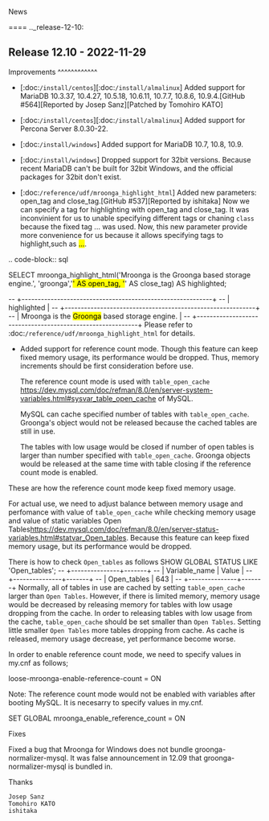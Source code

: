 News

====
.._release-12-10:

Release 12.10 - 2022-11-29
--------------------------

Improvements
^^^^^^^^^^^^

* [:doc:`/install/centos`][:doc:`/install/almalinux`] Added support for MariaDB 10.3.37, 10.4.27, 10.5.18, 10.6.11, 10.7.7, 10.8.6, 10.9.4.[GitHub #564][Reported by Josep Sanz][Patched by Tomohiro KATO]

* [:doc:`/install/centos`][:doc:`/install/almalinux`] Added support for Percona Server 8.0.30-22.

* [:doc:`/install/windows`] Added support for MariaDB 10.7, 10.8, 10.9.

* [:doc:`/install/windows`] Dropped support for 32bit versions.
    Because recent MariaDB can't be built for 32bit Windows, and the official packages for 32bit don't exist.
    <!--MariaDBがWindows用にビルトするのではなく、ビルドされるのだとおもうので-->

* [:doc:`/reference/udf/mroonga_highlight_html`] Added new parameters: open_tag and close_tag.[GitHub #537][Reported by ishitaka]
    Now we can specify a tag for highlighting with open_tag and close_tag.
    It was inconvinient for us to unable specifying different tags or chaning `class` because the fixed tag <span class="keyword">...</span> was used. 
    Now, this new parameter provide more convenience for us because it allows specifying tags to highlight,such as <mark>...</mark>.
    <!--今までは固定で <span class="keyword">...</span> というタグを使用しており、 class の変更や、別のタグが指定できず不便でした。 今回からタグを指定できるようになったので、 <mark>...</mark> などのハイライト用のタグも使えるようになって便利になりました。-->

 .. code-block:: sql
 
SELECT mroonga_highlight_html('Mroonga is the Groonga based storage engine.', 'groonga','<mark>' AS open_tag, '</mark>' AS close_tag) AS highlighted;

-- +-----------------------------------------------------------+
-- | highlighted                                               |
-- +-----------------------------------------------------------+
-- | Mroonga is the <mark>Groonga</mark> based storage engine. |
-- +-----------------------------------------------------------+
Please refer to :doc:`/reference/udf/mroonga_highlight_html` for details.

* Added support for reference count mode.
  Though this feature can keep fixed memory usage, its performance would be dropped. Thus, memory increments should be first consideration before use.
    <!-- この機能によりメモリー使用量を一定量に保つことができますが、パフォーマンスが悪化します。 そのため、メモリー不足の場合には、この機能を使用する前に、メモリーを増強することを検討してください。-->

  The reference count mode is used with `table_open_cache` <https://dev.mysql.com/doc/refman/8.0/en/server-system-variables.html#sysvar_table_open_cache> of MySQL.
    <!-- 参照カウントモードは MySQLの table_open_cache <https://dev.mysql.com/doc/refman/8.0/en/server-system-variables.html#sysvar_table_open_cache> とともに使用します。（My SQLのというのがMy SQLのシステム上でという事ならonかinだと思います )-->
  MySQL can cache specified number of tables  with `table_open_cache`. Groonga's object would not be released because the cached tables are still in use.
  <!-- MySQLは table_open_cache で指定した個数のテーブルをキャッシュしておくことができます。キャッシュされているテーブルはまだ使用中なので、Groongaのオブジェクトも解放されません。-->
  
  The tables with low usage would be closed if number of open tables is larger than number specified with `table_open_cache`. Groonga objects would be released at the same time with table closing if the reference count mode is enabled.
  
<!--table_open_cache で指定した個数よりも多いテーブルが開かれたとき、使用頻度が低いテーブルが閉じられます。参照カウントモードが有効なとき、そのタイミングでGroongaのオブジェクトも閉じられます。
【吉本】ここの日本語がよくわからなかったです。　Groongaのオブジェクトが開放されるのとオブジェクトが閉じるのは同義ですか？この説明は「どうやってreferencecount modeがメモリー使用量を一定に保つのか？」を説明しているという事であっていますか？-->


 These are how the reference count mode keep fixed memory usage.

For actual use, we need to adjust balance between memory usage and perfomance with value of `table_open_cache` while checking memory usage and value of static variables Open Tables<https://dev.mysql.com/doc/refman/8.0/en/server-status-variables.html#statvar_Open_tables>. Because this feature can keep fixed memory usage, but its performance would be dropped.

 <!--ステータス変数の Open_tables <https://dev.mysql.com/doc/refman/8.0/en/server-status-variables.html#statvar_Open_tables> の値とメモリー使用量を見ながら table_open_cache の値を調整することで、メモリー使用量とパフォーマンスのバランスを調整する必要があります。-->

There is how to check `Open_tables` as follows
SHOW GLOBAL STATUS LIKE 'Open_tables';
-- +---------------+-------+
-- | Variable_name | Value |
-- +---------------+-------+
-- | Open_tables   | 643   |
-- +---------------+-------+
Normally, all of tables in use are cached by setting `table_open_cache` larger than `Open Tables`. However, if there is limited memory, memory usage would be decreased by releasing memory for tables with low usage dropping from the cache.
In order to releasing tables with low usage from the cache, `table_open_cache` should be set smaller than `Open Tables`. 
Setting little smaller `Open Tables` more  tables dropping from cache. 
As cache is released, memory usage decrease, yet performance become worse.
<!--通常は Open_tables より table_open_cache を大きくして常に使っているすべてテーブルをキャッシュします。 しかし、メモリーに余裕がない環境では一部の使用頻度の低いテーブルをキャッシュから落として解放することでメモリー使用量を削減します。
 使用頻度の低いテーブルをキャッシュから落とすには Open_tables より table_open_cache を小さくします。 少し小さくすると少しだけキャッシュから落ちます。その分メモリー使用量は減りますが、テーブルの開き直しが必要になるためパフォーマンスは悪化します。 table_open_cache を小さくするほどその度合いは大きくなるので、小さくするのはメモリー使用量が許容範囲内に収まる程度までにしておきます。
 【吉本】ここでも、キャッシュを開放する・と落とすが混在していてちょっとわかりづらかったです。-->
 
In order to enable reference count mode, we need to specify values in my.cnf as follows;

  loose-mroonga-enable-reference-count = ON

Note: 
The reference count mode would not be enabled with variables after booting MySQL.
It is necesarry to specify values in my.cnf.

   SET GLOBAL mroonga_enable_reference_count = ON

Fixes

Fixed a bug that Mroonga for Windows does not bundle groonga-normalizer-mysql.
It was false announcement in 12.09 that groonga-normalizer-mysql is bundled in.

Thanks

    Josep Sanz
    Tomohiro KATO
    ishitaka
